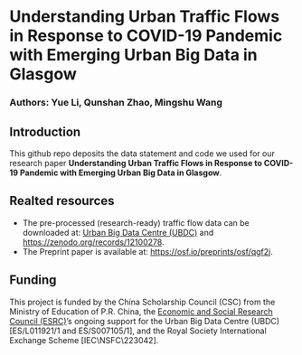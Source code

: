 # Understanding Urban Traffic Flows in Response to COVID-19 Pandemic with Emerging Urban Big Data in Glasgow

### Authors: Yue Li, Qunshan Zhao, Mingshu Wang

## Introduction

This github repo deposits the data statement and code we used for our research paper **Understanding Urban Traffic Flows in Response to COVID-19 Pandemic with Emerging Urban Big Data in Glasgow**. 

## Realted resources

  * The pre-processed (research-ready) traffic flow data can be downloaded at: [Urban Big Data Centre (UBDC)](https://data.ubdc.ac.uk/datasets/high-resolution-traffic-flow-data-from-the-urban-traffic-control-system-in-glasgow) and <https://zenodo.org/records/12100278>.
  * The Preprint paper is available at: <https://osf.io/preprints/osf/qgf2j>.
    
## Funding 

This project is funded by the China Scholarship Council (CSC) from the Ministry of Education of P.R. China, the [Economic and Social Research Council (ESRC)](https://www.ukri.org/councils/esrc/)’s ongoing support for the Urban Big Data Centre (UBDC) [ES/L011921/1 and ES/S007105/1], and the Royal Society International Exchange Scheme [IEC\NSFC\223042].

